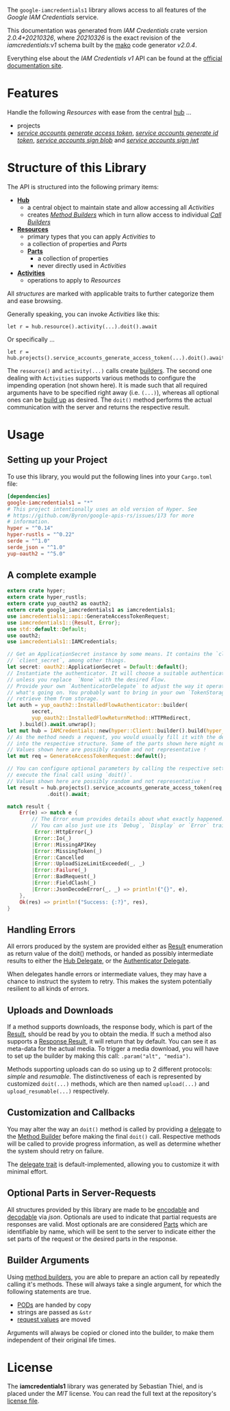 <!---
DO NOT EDIT !
This file was generated automatically from 'src/mako/api/README.md.mako'
DO NOT EDIT !
-->
The `google-iamcredentials1` library allows access to all features of the *Google IAM Credentials* service.

This documentation was generated from *IAM Credentials* crate version *2.0.4+20210326*, where *20210326* is the exact revision of the *iamcredentials:v1* schema built by the [mako](http://www.makotemplates.org/) code generator *v2.0.4*.

Everything else about the *IAM Credentials* *v1* API can be found at the
[official documentation site](https://cloud.google.com/iam/docs/creating-short-lived-service-account-credentials).
# Features

Handle the following *Resources* with ease from the central [hub](https://docs.rs/google-iamcredentials1/2.0.4+20210326/google_iamcredentials1/IAMCredentials) ... 

* projects
 * [*service accounts generate access token*](https://docs.rs/google-iamcredentials1/2.0.4+20210326/google_iamcredentials1/api::ProjectServiceAccountGenerateAccessTokenCall), [*service accounts generate id token*](https://docs.rs/google-iamcredentials1/2.0.4+20210326/google_iamcredentials1/api::ProjectServiceAccountGenerateIdTokenCall), [*service accounts sign blob*](https://docs.rs/google-iamcredentials1/2.0.4+20210326/google_iamcredentials1/api::ProjectServiceAccountSignBlobCall) and [*service accounts sign jwt*](https://docs.rs/google-iamcredentials1/2.0.4+20210326/google_iamcredentials1/api::ProjectServiceAccountSignJwtCall)




# Structure of this Library

The API is structured into the following primary items:

* **[Hub](https://docs.rs/google-iamcredentials1/2.0.4+20210326/google_iamcredentials1/IAMCredentials)**
    * a central object to maintain state and allow accessing all *Activities*
    * creates [*Method Builders*](https://docs.rs/google-iamcredentials1/2.0.4+20210326/google_iamcredentials1/client::MethodsBuilder) which in turn
      allow access to individual [*Call Builders*](https://docs.rs/google-iamcredentials1/2.0.4+20210326/google_iamcredentials1/client::CallBuilder)
* **[Resources](https://docs.rs/google-iamcredentials1/2.0.4+20210326/google_iamcredentials1/client::Resource)**
    * primary types that you can apply *Activities* to
    * a collection of properties and *Parts*
    * **[Parts](https://docs.rs/google-iamcredentials1/2.0.4+20210326/google_iamcredentials1/client::Part)**
        * a collection of properties
        * never directly used in *Activities*
* **[Activities](https://docs.rs/google-iamcredentials1/2.0.4+20210326/google_iamcredentials1/client::CallBuilder)**
    * operations to apply to *Resources*

All *structures* are marked with applicable traits to further categorize them and ease browsing.

Generally speaking, you can invoke *Activities* like this:

```Rust,ignore
let r = hub.resource().activity(...).doit().await
```

Or specifically ...

```ignore
let r = hub.projects().service_accounts_generate_access_token(...).doit().await
```

The `resource()` and `activity(...)` calls create [builders][builder-pattern]. The second one dealing with `Activities` 
supports various methods to configure the impending operation (not shown here). It is made such that all required arguments have to be 
specified right away (i.e. `(...)`), whereas all optional ones can be [build up][builder-pattern] as desired.
The `doit()` method performs the actual communication with the server and returns the respective result.

# Usage

## Setting up your Project

To use this library, you would put the following lines into your `Cargo.toml` file:

```toml
[dependencies]
google-iamcredentials1 = "*"
# This project intentionally uses an old version of Hyper. See
# https://github.com/Byron/google-apis-rs/issues/173 for more
# information.
hyper = "^0.14"
hyper-rustls = "^0.22"
serde = "^1.0"
serde_json = "^1.0"
yup-oauth2 = "^5.0"
```

## A complete example

```Rust
extern crate hyper;
extern crate hyper_rustls;
extern crate yup_oauth2 as oauth2;
extern crate google_iamcredentials1 as iamcredentials1;
use iamcredentials1::api::GenerateAccessTokenRequest;
use iamcredentials1::{Result, Error};
use std::default::Default;
use oauth2;
use iamcredentials1::IAMCredentials;

// Get an ApplicationSecret instance by some means. It contains the `client_id` and 
// `client_secret`, among other things.
let secret: oauth2::ApplicationSecret = Default::default();
// Instantiate the authenticator. It will choose a suitable authentication flow for you, 
// unless you replace  `None` with the desired Flow.
// Provide your own `AuthenticatorDelegate` to adjust the way it operates and get feedback about 
// what's going on. You probably want to bring in your own `TokenStorage` to persist tokens and
// retrieve them from storage.
let auth = yup_oauth2::InstalledFlowAuthenticator::builder(
        secret,
        yup_oauth2::InstalledFlowReturnMethod::HTTPRedirect,
    ).build().await.unwrap();
let mut hub = IAMCredentials::new(hyper::Client::builder().build(hyper_rustls::HttpsConnector::with_native_roots()), auth);
// As the method needs a request, you would usually fill it with the desired information
// into the respective structure. Some of the parts shown here might not be applicable !
// Values shown here are possibly random and not representative !
let mut req = GenerateAccessTokenRequest::default();

// You can configure optional parameters by calling the respective setters at will, and
// execute the final call using `doit()`.
// Values shown here are possibly random and not representative !
let result = hub.projects().service_accounts_generate_access_token(req, "name")
             .doit().await;

match result {
    Err(e) => match e {
        // The Error enum provides details about what exactly happened.
        // You can also just use its `Debug`, `Display` or `Error` traits
         Error::HttpError(_)
        |Error::Io(_)
        |Error::MissingAPIKey
        |Error::MissingToken(_)
        |Error::Cancelled
        |Error::UploadSizeLimitExceeded(_, _)
        |Error::Failure(_)
        |Error::BadRequest(_)
        |Error::FieldClash(_)
        |Error::JsonDecodeError(_, _) => println!("{}", e),
    },
    Ok(res) => println!("Success: {:?}", res),
}

```
## Handling Errors

All errors produced by the system are provided either as [Result](https://docs.rs/google-iamcredentials1/2.0.4+20210326/google_iamcredentials1/client::Result) enumeration as return value of
the doit() methods, or handed as possibly intermediate results to either the 
[Hub Delegate](https://docs.rs/google-iamcredentials1/2.0.4+20210326/google_iamcredentials1/client::Delegate), or the [Authenticator Delegate](https://docs.rs/yup-oauth2/*/yup_oauth2/trait.AuthenticatorDelegate.html).

When delegates handle errors or intermediate values, they may have a chance to instruct the system to retry. This 
makes the system potentially resilient to all kinds of errors.

## Uploads and Downloads
If a method supports downloads, the response body, which is part of the [Result](https://docs.rs/google-iamcredentials1/2.0.4+20210326/google_iamcredentials1/client::Result), should be
read by you to obtain the media.
If such a method also supports a [Response Result](https://docs.rs/google-iamcredentials1/2.0.4+20210326/google_iamcredentials1/client::ResponseResult), it will return that by default.
You can see it as meta-data for the actual media. To trigger a media download, you will have to set up the builder by making
this call: `.param("alt", "media")`.

Methods supporting uploads can do so using up to 2 different protocols: 
*simple* and *resumable*. The distinctiveness of each is represented by customized 
`doit(...)` methods, which are then named `upload(...)` and `upload_resumable(...)` respectively.

## Customization and Callbacks

You may alter the way an `doit()` method is called by providing a [delegate](https://docs.rs/google-iamcredentials1/2.0.4+20210326/google_iamcredentials1/client::Delegate) to the 
[Method Builder](https://docs.rs/google-iamcredentials1/2.0.4+20210326/google_iamcredentials1/client::CallBuilder) before making the final `doit()` call. 
Respective methods will be called to provide progress information, as well as determine whether the system should 
retry on failure.

The [delegate trait](https://docs.rs/google-iamcredentials1/2.0.4+20210326/google_iamcredentials1/client::Delegate) is default-implemented, allowing you to customize it with minimal effort.

## Optional Parts in Server-Requests

All structures provided by this library are made to be [encodable](https://docs.rs/google-iamcredentials1/2.0.4+20210326/google_iamcredentials1/client::RequestValue) and 
[decodable](https://docs.rs/google-iamcredentials1/2.0.4+20210326/google_iamcredentials1/client::ResponseResult) via *json*. Optionals are used to indicate that partial requests are responses 
are valid.
Most optionals are are considered [Parts](https://docs.rs/google-iamcredentials1/2.0.4+20210326/google_iamcredentials1/client::Part) which are identifiable by name, which will be sent to 
the server to indicate either the set parts of the request or the desired parts in the response.

## Builder Arguments

Using [method builders](https://docs.rs/google-iamcredentials1/2.0.4+20210326/google_iamcredentials1/client::CallBuilder), you are able to prepare an action call by repeatedly calling it's methods.
These will always take a single argument, for which the following statements are true.

* [PODs][wiki-pod] are handed by copy
* strings are passed as `&str`
* [request values](https://docs.rs/google-iamcredentials1/2.0.4+20210326/google_iamcredentials1/client::RequestValue) are moved

Arguments will always be copied or cloned into the builder, to make them independent of their original life times.

[wiki-pod]: http://en.wikipedia.org/wiki/Plain_old_data_structure
[builder-pattern]: http://en.wikipedia.org/wiki/Builder_pattern
[google-go-api]: https://github.com/google/google-api-go-client

# License
The **iamcredentials1** library was generated by Sebastian Thiel, and is placed 
under the *MIT* license.
You can read the full text at the repository's [license file][repo-license].

[repo-license]: https://github.com/Byron/google-apis-rsblob/main/LICENSE.md
